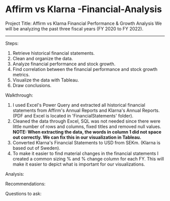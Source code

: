 # Affirm vs Klarna -Financial-Analysis

Project Title: Affirm vs Klarna Financial Performance & Growth Analysis
We will be analyzing the past three fiscal years (FY 2020 to FY 2022).

----------------------------------------------------------------------------------------------------

Steps: 
1) Retrieve historical financial statements.
2) Clean and organize the data. 
3) Analyze financial performance and stock growth.
4) Find correlation between the financial performance and stock growth metrics.
5) Visualize the data with Tableau.
6) Draw conclusions.

Walkthrough:
1) I used Excel's Power Query and extracted all historical financial statements from Affirm's Annual Reports and Klarna's Annual Reports.  (PDF and Excel is located in 'FinancialStatements' folder).
2) Cleaned the data through Excel, SQL was not needed since there were little number of rows and columns, fixed titles and removed null values.
**NOTE: When extracting the data, the words in column 1 did not space out correctly. We can fix this in our visualization in Tableau.**
3) Converted Klarna's Financial Statements to USD from SEKm. (Klarna is based out of Sweden).
4) To make it easier to find material changes in the financial statements I created a common sizing % and % change column for each FY. This will make it easier to depict what is important for our visualizations.





Analysis:




Recommendations:




Questions to ask:
